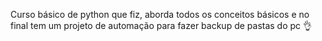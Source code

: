 Curso básico de python que fiz, aborda todos os conceitos básicos e no final tem um projeto de automação para fazer backup de pastas do pc 👌
